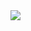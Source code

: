<img src="https://github-readme-stats.vercel.app/api?username=GiovanniNespoli&show_icons=true&title_color=783c00&text_color=af552e&icon_color=783c00&bg_color=f8efd4&cache_seconds=2300">
